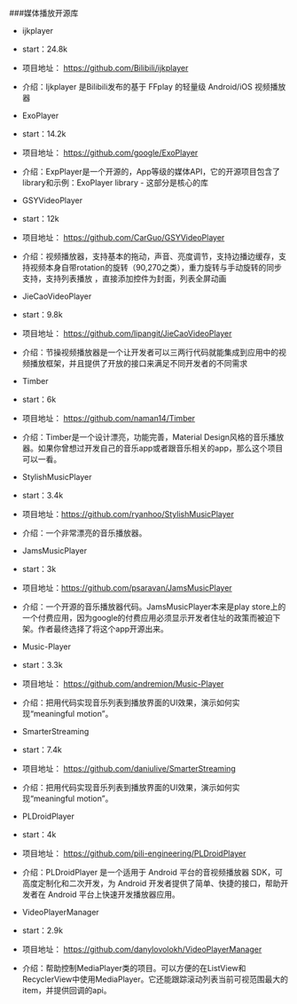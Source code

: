 ###媒体播放开源库
- ijkplayer
- start：24.8k
- 项目地址： https://github.com/Bilibili/ijkplayer
- 介绍：Ijkplayer 是Bilibili发布的基于 FFplay 的轻量级 Android/iOS 视频播放器

- ExoPlayer
- start：14.2k
- 项目地址： https://github.com/google/ExoPlayer
- 介绍：ExpPlayer是一个开源的，App等级的媒体API，它的开源项目包含了library和示例：ExoPlayer library - 这部分是核心的库

- GSYVideoPlayer
- start：12k
- 项目地址： https://github.com/CarGuo/GSYVideoPlayer
- 介绍：视频播放器，支持基本的拖动，声音、亮度调节，支持边播边缓存，支持视频本身自带rotation的旋转（90,270之类），重力旋转与手动旋转的同步支持，支持列表播放 ，直接添加控件为封面，列表全屏动画

- JieCaoVideoPlayer
- start：9.8k
- 项目地址： https://github.com/lipangit/JieCaoVideoPlayer
- 介绍：节操视频播放器是一个让开发者可以三两行代码就能集成到应用中的视频播放框架，并且提供了开放的接口来满足不同开发者的不同需求

- Timber
- start：6k
- 项目地址： https://github.com/naman14/Timber
- 介绍：Timber是一个设计漂亮，功能完善，Material Design风格的音乐播放器。如果你曾想过开发自己的音乐app或者跟音乐相关的app，那么这个项目可以一看。

- StylishMusicPlayer
- start：3.4k
- 项目地址：https://github.com/ryanhoo/StylishMusicPlayer
- 介绍：一个非常漂亮的音乐播放器。

- JamsMusicPlayer
- start：3k
- 项目地址：https://github.com/psaravan/JamsMusicPlayer
- 介绍：一个开源的音乐播放器代码。JamsMusicPlayer本来是play store上的一个付费应用，因为google的付费应用必须显示开发者住址的政策而被迫下架。作者最终选择了将这个app开源出来。

- Music-Player
- start：3.3k
- 项目地址： https://github.com/andremion/Music-Player
- 介绍：把用代码实现音乐列表到播放界面的UI效果，演示如何实现“meaningful motion”。

- SmarterStreaming
- start：7.4k
- 项目地址： https://github.com/daniulive/SmarterStreaming
- 介绍：把用代码实现音乐列表到播放界面的UI效果，演示如何实现“meaningful motion”。

- PLDroidPlayer
- start：4k
- 项目地址： https://github.com/pili-engineering/PLDroidPlayer
- 介绍：PLDroidPlayer 是一个适用于 Android 平台的音视频播放器 SDK，可高度定制化和二次开发，为 Android 开发者提供了简单、快捷的接口，帮助开发者在 Android 平台上快速开发播放器应用。

- VideoPlayerManager
- start：2.9k
- 项目地址： https://github.com/danylovolokh/VideoPlayerManager
- 介绍：帮助控制MediaPlayer类的项目。可以方便的在ListView和RecyclerView中使用MediaPlayer。它还能跟踪滚动列表当前可视范围最大的item，并提供回调的api。